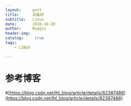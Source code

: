 ```yaml
---
layout:     post
title:      设备树
subtitle:   Linux
date:       2018-10-20
author:     Muggle
header-img:
catalog: 	 true
tags:
    - LINUX

---
```


# 参考博客
#[https://blog.csdn.net/lhl_blog/article/details/82387486](https://blog.csdn.net/lhl_blog/article/details/82387486)